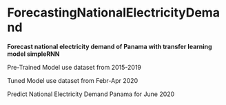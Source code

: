 ﻿# **ForecastingNationalElectricityDemand**

**Forecast national electricity demand of Panama with transfer learning model simpleRNN**

Pre-Trained Model use dataset from 2015-2019

Tuned Model use dataset from Febr-Apr 2020

Predict National Electricity Demand Panama for June 2020
